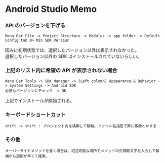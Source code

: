 # Android Studio Memo

### API のバージョンを下げる

	Menu Bar File -> Project Structure -> Modules -> app folder -> Default Config tab 0> Min SDK Version

因みに初期状態では、選択したバージョン以外は表示されなかった。  
選択したバージョン以外の SDK はインストールされていないらしい。

### 上記のリスト内に希望の API が表示されない場合

	Menu Bar Tools -> SDK Manager -> (Left colomn) Appearance & Behavior -> System Settings -> Android SDK 
	必要なバージョンにチェック -> OK
	
上記でインストールが開始される。

### キーボードショートカット

	shift -> shift : プロジェクト内を検索して移動。ファイル名指定で直に移動とかする
	
### その他

	オーバーライドメソッドを書く場合は、記述可能な場所でメソッドの先頭数文字を入力して候補から選択が早くて確実。
